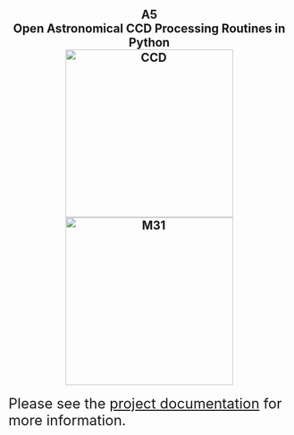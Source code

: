 <h2 align="center">
  A5
  <br>
  Open Astronomical CCD Processing Routines in Python
  <br>
  <img
    src="https://github.com/ls4-software/a5/blob/main/doc/_static/images/ccd.jpg?raw=true"
    alt="CCD"
    width="300px"
    height="300px"
  />
  <img
    src="https://github.com/ls4-software/a5/blob/main/doc/_static/images/m31.png?raw=true"
    alt="M31"
    width="300px"
    height="300px"       
  />
</h2>

<p>
  <span style="font-size: 180%;">
  Please see the <a href="https://ls4-software.github.io/a5-docs/">project documentation</a> for more information.
  </span>
</p>

